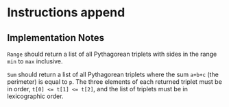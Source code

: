 # Instructions append

## Implementation Notes

`Range` should return a list of all Pythagorean triplets with sides in the range `min` to `max` inclusive.

`Sum` should return a list of all Pythagorean triplets where the sum `a+b+c` (the perimeter) is equal to `p`.
The three elements of each returned triplet must be in order, `t[0] <= t[1] <= t[2]`, and the list of triplets must be in lexicographic order.
